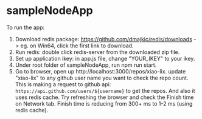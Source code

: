 # sampleNodeApp

To run the app: 

1. Download redis package: https://github.com/dmajkic/redis/downloads -> eg. on Win64, click the first link to download.
2. Run redis: double click redis-server from the downloaded zip file.
3. Set up application ikey: in app.js file, change "YOUR_IKEY" to your ikey.
4. Under root folder of sampleNodeApp, run npm run start.
5. Go to browser, open up http://localhost:3000/repos/xiao-lix. update "xiao-lix" to any github user name you want to check the repo count. This is making a request to github api: `https://api.github.com/users/${username}` to get the repos. And also it uses redis cache. Try refreshing the browser and check the Finish time on Network tab. Finish time is reducing from 300+ ms to 1-2 ms (using redis cache).